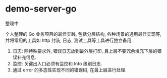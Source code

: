 # demo-server-go
整理中

个人整理的 Go 业务项目的最佳实践, 包括分层结构, 各种场景的通用最佳实现等,
并将常用的工具如 http 封装, 日志, 测试工具等工具进行独立备用.

1. 日志: 除特殊要求外, 错误日志放到最外层打印, 且上层不要冗余填充下层的错误补充信息.
2. 监控: 关键出入口必须有监控和 Info 级别日志.
3. 通过 error 的多态性实现不同的错误码, 在最上层进行处理.
